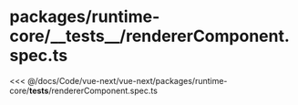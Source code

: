 # packages/runtime-core/\_\_tests\_\_/rendererComponent.spec.ts

<<< @/docs/Code/vue-next/vue-next/packages/runtime-core/__tests__/rendererComponent.spec.ts
